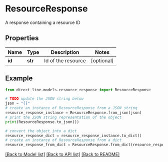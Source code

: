 # ResourceResponse

A response containing a resource ID

## Properties

Name | Type | Description | Notes
------------ | ------------- | ------------- | -------------
**id** | **str** | Id of the resource | [optional] 

## Example

```python
from direct_line.models.resource_response import ResourceResponse

# TODO update the JSON string below
json = "{}"
# create an instance of ResourceResponse from a JSON string
resource_response_instance = ResourceResponse.from_json(json)
# print the JSON string representation of the object
print(ResourceResponse.to_json())

# convert the object into a dict
resource_response_dict = resource_response_instance.to_dict()
# create an instance of ResourceResponse from a dict
resource_response_from_dict = ResourceResponse.from_dict(resource_response_dict)
```
[[Back to Model list]](../README.md#documentation-for-models) [[Back to API list]](../README.md#documentation-for-api-endpoints) [[Back to README]](../README.md)


